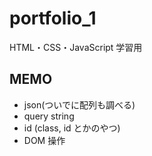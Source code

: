 # portfolio_1

HTML・CSS・JavaScript 学習用

## MEMO

- json(ついでに配列も調べる)
- query string
- id (class, id とかのやつ)
- DOM 操作